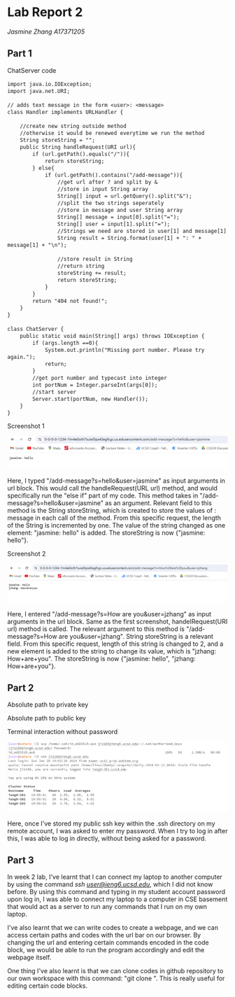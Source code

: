 # Lab Report 2
*Jasmine Zhang A17371205*
## Part 1
ChatServer code
```
import java.io.IOException;
import java.net.URI;

// adds text message in the form <user>: <message>
class Handler implements URLHandler {

    //create new string outside method
    //otherwise it would be renewed everytime we run the method
    String storeString = "";
    public String handleRequest(URI url){
        if (url.getPath().equals("/")){
            return storeString;
        } else{
            if (url.getPath().contains("/add-message")){
                //get url after ? and split by &
                //store in input String array
                String[] input = url.getQuery().split("&");
                //split the two strings seperately
                //store in message and user String array
                String[] message = input[0].split("=");
                String[] user = input[1].split("=");
                //Strings we need are stored in user[1] and message[1]
                String result = String.format(user[1] + ": " + message[1] + "\n");
                
                //store result in String
                //return string
                storeString += result;
                return storeString;
            }
        }
        return "404 not found!";
    }
}

class ChatServer {
    public static void main(String[] args) throws IOException {
        if (args.length ==0){
            System.out.println("Missing port number. Please try again.");
            return;
        }
        //get port number and typecast into integer
        int portNum = Integer.parseInt(args[0]);
        //start server
        Server.start(portNum, new Handler());
    }
}
```

Screenshot 1

![Image](L2S2.png)

Here, I typed "/add-message?s=hello&user=jasmine" as input arguments in url block. This would call the handleRequest(URL url) method, and would specifically run the "else if" part of my code. This method takes in "/add-message?s=hello&user=jasmine" as an argument. Relevant field to this method is the String storeString, which is created to store the values of <user>: message in each call of the method. From this specific request, the length of the String is incremented by one. The value of the string changed as one element: "jasmine: hello" is added. The storeString is now {"jasmine: hello"}.

Screenshot 2

![Image](L2S3.png)

Here, I entered "/add-message?s=How are you&user=jzhang" as input arguments in the url block. Same as the first screenshot, handelRequest(URI url) method is called. The relevant argument to this method is "/add-message?s=How are you&user=jzhang". String storeString is a relevant field. From this specific request, length of this string is changed to 2, and a new element is added to the string to change its value, which is "jzhang: How+are+you". The storeString is now {"jasmine: hello", "jzhang: How+are+you"}.

## Part 2
Absolute path to private key


Absolute path to public key


Terminal interaction without password

![Image](L2S1.png)

Here, once I've stored my public ssh key within the .ssh directory on my remote account, I was asked to enter my password. When I try to log in after this, I was able to log in directly, without being asked for a password.


## Part 3
In week 2 lab, I've learnt that I can connect my laptop to another computer by using the command *ssh user@ieng6.ucsd.edu*, which I did not know before. By using this command and typing in my student account password upon log in, I was able to connect my laptop to a computer in CSE basement that would act as a server to run any commands that I run on my own laptop. 

I've also learnt that we can write codes to create a webpage, and we can access certain paths and codes with the url bar on our browser. By changing the url and entering certain commands encoded in the code block, we would be able to run the program accordingly and edit the webpage itself.

One thing I've also learnt is that we can clone codes in github repository to our own workspace with this command: "git clone <url>". This is really useful for editing certain code blocks.
